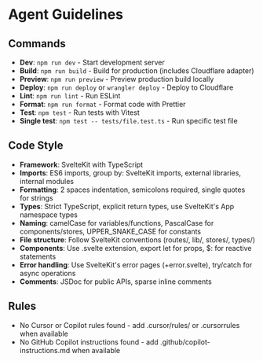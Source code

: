 # Agent Guidelines

## Commands

- **Dev**: `npm run dev` - Start development server
- **Build**: `npm run build` - Build for production (includes Cloudflare adapter)
- **Preview**: `npm run preview` - Preview production build locally
- **Deploy**: `npm run deploy` or `wrangler deploy` - Deploy to Cloudflare
- **Lint**: `npm run lint` - Run ESLint
- **Format**: `npm run format` - Format code with Prettier
- **Test**: `npm test` - Run tests with Vitest
- **Single test**: `npm test -- tests/file.test.ts` - Run specific test file

## Code Style

- **Framework**: SvelteKit with TypeScript
- **Imports**: ES6 imports, group by: SvelteKit imports, external libraries, internal modules
- **Formatting**: 2 spaces indentation, semicolons required, single quotes for strings
- **Types**: Strict TypeScript, explicit return types, use SvelteKit's App namespace types
- **Naming**: camelCase for variables/functions, PascalCase for components/stores, UPPER_SNAKE_CASE for constants
- **File structure**: Follow SvelteKit conventions (routes/, lib/, stores/, types/)
- **Components**: Use .svelte extension, export let for props, $: for reactive statements
- **Error handling**: Use SvelteKit's error pages (+error.svelte), try/catch for async operations
- **Comments**: JSDoc for public APIs, sparse inline comments

## Rules

- No Cursor or Copilot rules found - add .cursor/rules/ or .cursorrules when available
- No GitHub Copilot instructions found - add .github/copilot-instructions.md when available
